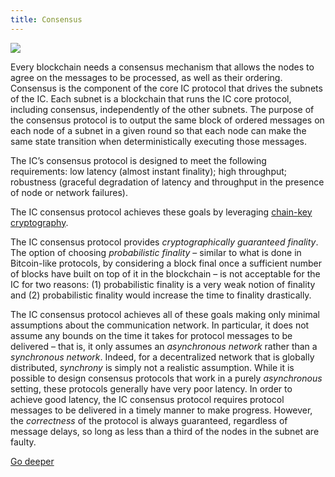 ```yaml
---
title: Consensus
---
```


![](/img/how-it-works/consensus.600x300.jpg)

Every blockchain needs a consensus mechanism that allows the nodes to agree on the messages to be processed, as well as their ordering.
Consensus is the component of the core IC protocol that drives the subnets of the IC.
Each subnet is a blockchain that runs the IC core protocol, including consensus, independently of the other subnets.
The purpose of the consensus protocol is to output the same block of ordered messages on each node of a subnet in a given round so that each node can make the same state transition when deterministically executing those messages.

The IC’s consensus protocol is designed to meet the following requirements:
low latency (almost instant finality);
high throughput;
robustness (graceful degradation of latency and throughput in the presence of node or network failures).

The IC consensus protocol achieves these goals by leveraging [chain-key cryptography](https://internetcomputer.org/how-it-works/#Chain-key-cryptography).

The IC consensus protocol provides *cryptographically guaranteed finality*.
The option of choosing *probabilistic finality* – similar to what is done in Bitcoin-like protocols, by considering a block final once a sufficient number of blocks have built on top of it in the blockchain –  is not acceptable for the IC for two reasons: (1) probabilistic finality is a very weak notion of finality and (2) probabilistic finality would increase the time to finality drastically.

The IC consensus protocol achieves all of these goals making only minimal assumptions about the communication network. In particular, it does not assume any bounds on the time it takes for protocol messages to be delivered – that is, it only assumes an *asynchronous network* rather than a *synchronous network*. Indeed, for a decentralized network that is globally distributed, *synchrony* is simply not a realistic assumption. While it is possible to design consensus protocols that work in a purely *asynchronous* setting, these protocols generally have very poor latency. In order to achieve good latency, the IC consensus protocol requires protocol messages to be delivered in a timely manner to make progress. However, the *correctness* of the protocol is always guaranteed, regardless of message delays, so long as less than a third of the nodes in the subnet are faulty.

[Go deeper](/how-it-works/consensus/)
